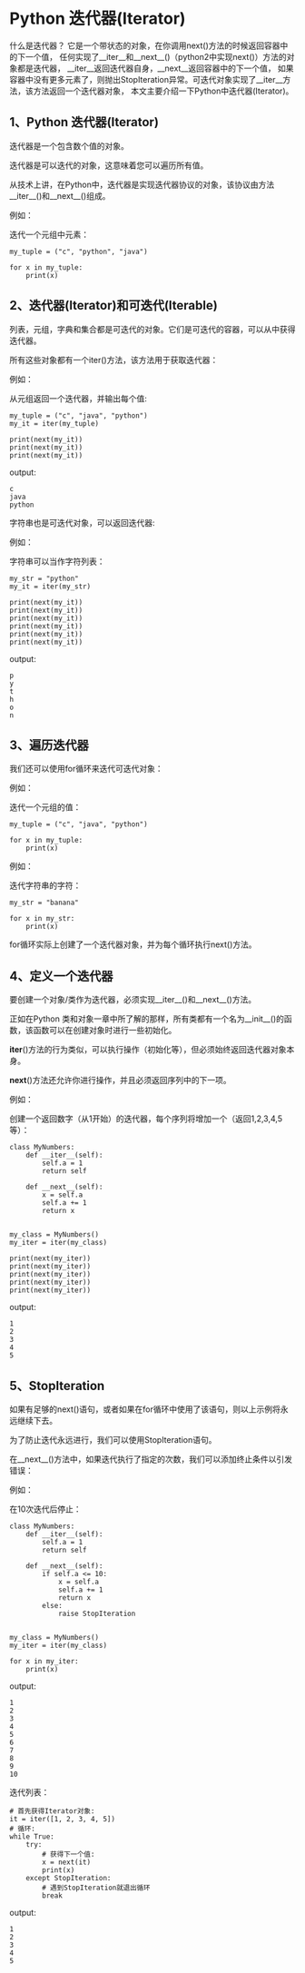 # Python 迭代器(Iterator)

什么是迭代器？
它是一个带状态的对象，在你调用next()方法的时候返回容器中的下一个值，
任何实现了__iter__和__next__()（python2中实现next()）方法的对象都是迭代器，
__iter__返回迭代器自身，__next__返回容器中的下一个值，
如果容器中没有更多元素了，则抛出StopIteration异常。可迭代对象实现了__iter__方法，该方法返回一个迭代器对象，
本文主要介绍一下Python中迭代器(Iterator)。

## 1、Python 迭代器(Iterator)
迭代器是一个包含数个值的对象。

迭代器是可以迭代的对象，这意味着您可以遍历所有值。

从技术上讲，在Python中，迭代器是实现迭代器协议的对象，该协议由方法__iter__()和__next__()组成。

例如：

迭代一个元组中元素：
```text
my_tuple = ("c", "python", "java")

for x in my_tuple:
    print(x)
```

## 2、迭代器(Iterator)和可迭代(Iterable)
列表，元组，字典和集合都是可迭代的对象。它们是可迭代的容器，可以从中获得迭代器。

所有这些对象都有一个iter()方法，该方法用于获取迭代器：

例如：

从元组返回一个迭代器，并输出每个值:
```text
my_tuple = ("c", "java", "python")
my_it = iter(my_tuple)

print(next(my_it))
print(next(my_it))
print(next(my_it))
```
output:
```text
c
java
python
```

字符串也是可迭代对象，可以返回迭代器:

例如：

字符串可以当作字符列表：
```text
my_str = "python"
my_it = iter(my_str)

print(next(my_it))
print(next(my_it))
print(next(my_it))
print(next(my_it))
print(next(my_it))
print(next(my_it))
```
output:
```text
p
y
t
h
o
n
```

## 3、遍历迭代器
我们还可以使用for循环来迭代可迭代对象：

例如：

迭代一个元组的值：
```text
my_tuple = ("c", "java", "python")

for x in my_tuple:
    print(x)
```

例如：

迭代字符串的字符：
```text
my_str = "banana"

for x in my_str:
    print(x)
```

for循环实际上创建了一个迭代器对象，并为每个循环执行next()方法。

## 4、定义一个迭代器
要创建一个对象/类作为迭代器，必须实现__iter__()和__next__()方法。

正如在Python 类和对象一章中所了解的那样，所有类都有一个名为__init__()的函数，该函数可以在创建对象时进行一些初始化。

__iter__()方法的行为类似，可以执行操作（初始化等），但必须始终返回迭代器对象本身。

__next__()方法还允许你进行操作，并且必须返回序列中的下一项。

例如：

创建一个返回数字（从1开始）的迭代器，每个序列将增加一个（返回1,2,3,4,5等）：
```text
class MyNumbers:
    def __iter__(self):
        self.a = 1
        return self

    def __next__(self):
        x = self.a
        self.a += 1
        return x


my_class = MyNumbers()
my_iter = iter(my_class)

print(next(my_iter))
print(next(my_iter))
print(next(my_iter))
print(next(my_iter))
print(next(my_iter))
```
output:
```text
1
2
3
4
5
```

## 5、StopIteration
如果有足够的next()语句，或者如果在for循环中使用了该语句，则以上示例将永远继续下去。

为了防止迭代永远进行，我们可以使用StopIteration语句。

在__next__()方法中，如果迭代执行了指定的次数，我们可以添加终止条件以引发错误：

例如：

在10次迭代后停止：
```text
class MyNumbers:
    def __iter__(self):
        self.a = 1
        return self

    def __next__(self):
        if self.a <= 10:
            x = self.a
            self.a += 1
            return x
        else:
            raise StopIteration


my_class = MyNumbers()
my_iter = iter(my_class)

for x in my_iter:
    print(x)
```
output:
```text
1
2
3
4
5
6
7
8
9
10
```

迭代列表：
```text
# 首先获得Iterator对象:
it = iter([1, 2, 3, 4, 5])
# 循环:
while True:
    try:
        # 获得下一个值:
        x = next(it)
        print(x)
    except StopIteration:
        # 遇到StopIteration就退出循环
        break
```
output:
```text
1
2
3
4
5
```
